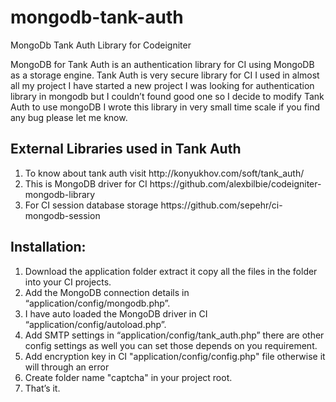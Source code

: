 mongodb-tank-auth
=================

 MongoDb Tank Auth Library for Codeigniter

<p>MongoDB for Tank Auth is an authentication library for CI using MongoDB as a storage engine. Tank Auth is very secure library for CI I used in almost all my project I have started a new project I was looking for authentication library in mongodb but I couldn’t found good one so I decide to modify Tank Auth to use mongoDB I wrote this library in very small time scale if you find any bug please let me know.</p>

<h2>External Libraries used in Tank Auth</h2>
<ol>
<li>To know about tank auth visit http://konyukhov.com/soft/tank_auth/</li>
<li>This is MongoDB driver for CI  https://github.com/alexbilbie/codeigniter-mongodb-library</li>
<li>For CI session database storage  https://github.com/sepehr/ci-mongodb-session</li>
</ol>
<h2>Installation:</h2>
<ol>
<li>Download the application folder extract it copy all the files in the folder into your CI projects.</li>
<li>Add the MongoDB connection details in “application/config/mongodb.php”. </li>
<li>I have auto loaded the MongoDB driver in CI “application/config/autoload.php”. </li>
<li>Add SMTP settings in “application/config/tank_auth.php” there are other config settings as well you can set those depends on you requirement. </li>
<li>Add encryption key in CI "application/config/config.php" file otherwise it will through an error</li>
<li>Create folder name "captcha" in your project root.</li>
<li>That’s it.
</ol>

